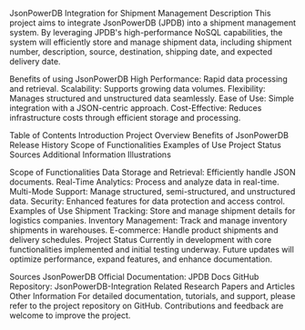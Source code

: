 JsonPowerDB Integration for Shipment Management
Description
This project aims to integrate JsonPowerDB (JPDB) into a shipment management system. By leveraging JPDB's high-performance NoSQL capabilities, the system will efficiently store and manage shipment data, including shipment number, description, source, destination, shipping date, and expected delivery date.

Benefits of using JsonPowerDB
High Performance: Rapid data processing and retrieval.
Scalability: Supports growing data volumes.
Flexibility: Manages structured and unstructured data seamlessly.
Ease of Use: Simple integration with a JSON-centric approach.
Cost-Effective: Reduces infrastructure costs through efficient storage and processing.

Table of Contents
Introduction
Project Overview
Benefits of JsonPowerDB
Release History
Scope of Functionalities
Examples of Use
Project Status
Sources
Additional Information
Illustrations

Scope of Functionalities
Data Storage and Retrieval: Efficiently handle JSON documents.
Real-Time Analytics: Process and analyze data in real-time.
Multi-Mode Support: Manage structured, semi-structured, and unstructured data.
Security: Enhanced features for data protection and access control.
Examples of Use
Shipment Tracking: Store and manage shipment details for logistics companies.
Inventory Management: Track and manage inventory shipments in warehouses.
E-commerce: Handle product shipments and delivery schedules.
Project Status
Currently in development with core functionalities implemented and initial testing underway. Future updates will optimize performance, expand features, and enhance documentation.

Sources
JsonPowerDB Official Documentation: JPDB Docs
GitHub Repository: JsonPowerDB-Integration
Related Research Papers and Articles
Other Information
For detailed documentation, tutorials, and support, please refer to the project repository on GitHub. Contributions and feedback are welcome to improve the project.
